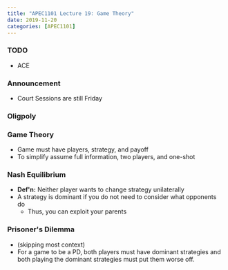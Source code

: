 ```yaml
---
title: "APEC1101 Lecture 19: Game Theory"
date: 2019-11-20
categories: [APEC1101]
---
```


### TODO

- ACE

### Announcement

- Court Sessions are still Friday

### Oligpoly

### Game Theory

- Game must have players, strategy, and payoff
- To simplify assume full information, two players, and one-shot

### Nash Equilibrium

- **Def'n:** Neither player wants to change strategy unilaterally
- A strategy is dominant if you do not need to consider what opponents do
    - Thus, you can exploit your parents

### Prisoner's Dilemma

- (skipping most context)
- For a game to be a PD, both players must have dominant strategies and both playing the dominant strategies must put them worse off.
